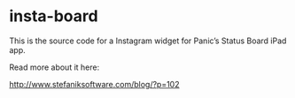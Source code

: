 insta-board
===========

This is the source code for a Instagram widget for Panic’s Status Board iPad app.

Read more about it here:

http://www.stefaniksoftware.com/blog/?p=102
